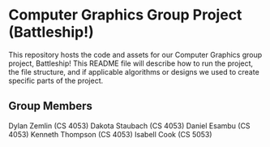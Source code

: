 # Computer Graphics Group Project (Battleship!)

This repository hosts the code and assets for our Computer Graphics group project, Battleship! This README file will describe how to run the project, the file structure, and if applicable algorithms or designs we used to create specific parts of the project.

## Group Members

Dylan Zemlin (CS 4053)
Dakota Staubach (CS 4053)
Daniel Esambu (CS 4053)
Kenneth Thompson (CS 4053)
Isabell Cook (CS 5053)
